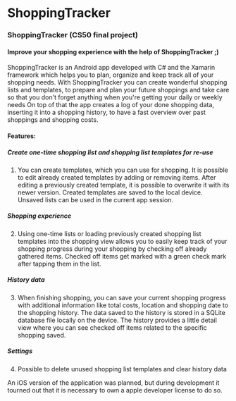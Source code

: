 # ShoppingTracker

### ShoppingTracker (CS50 final project)

#### Improve your shopping experience with the help of ShoppingTracker ;)
ShoppingTracker is an Android app developed with C# and the Xamarin framework which helps you to plan, organize and keep track all of your shopping needs.
With ShoppingTracker you can create wonderful shopping lists and templates, to prepare and plan your future shoppings and take care so that you don't forget anything when you're getting your daily or weekly needs
On top of that the app creates a log of your done shopping data, inserting it into a shopping history, to have a fast overview over past shoppings and shopping costs.

#### Features:
##### Create one-time shopping list and shopping list templates for re-use
1. You can create templates, which you can use for shopping. It is possible to edit already created templates by adding or removing items. After editing a previously created template, it is possible to overwrite it with its newer version.
Created templates are saved to the local device. Unsaved lists can be used in the current app session.

##### Shopping experience
2. Using one-time lists or loading previously created shopping list templates into the shopping view allows you to easily keep track of your shopping progress during your shopping by checking off already gathered items.
Checked off items get marked with a green check mark after tapping them in the list.

##### History data
3. When finishing shopping, you can save your current shopping progress with additional information like total costs, location and shopping date to the shopping history.
The data saved to the history is stored in a SQLite database file locally on the device. The history provides a little detail view where you can see checked off items related to the specific shopping saved.

##### Settings
4. Possible to delete unused shopping list templates and clear history data

An iOS version of the application was planned, but during development it tourned out that it is necessary to own a apple developer license to do so.
